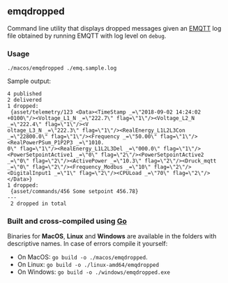 ## emqdropped

Command line utility that displays dropped messages given an [EMQTT](http://emqtt.io/) log file obtained by running EMQTT with log level on `debug`.

### Usage

`./macos/emqdropped ./emq.sample.log`

Sample output:

```
4 published
2 delivered
1 dropped:
 {asset/telemetry/123 <Data><TimeStamp _=\"2018-09-02 14:24:02 +0100\"/><Voltage_L1_N _=\"222.7\" flag=\"1\"/><Voltage_L2_N _=\"222.4\" flag=\"1\"/><V
oltage_L3_N _=\"222.3\" flag=\"1\"/><RealEnergy_L1L2L3Con _=\"22800.0\" flag=\"1\"/><Frequency _=\"50.00\" flag=\"1\"/><RealPowerPSum_P1P2P3 _=\"1010.
0\" flag=\"1\"/><RealEnergy_L1L2L3Del _=\"000.0\" flag=\"1\"/><PowerSetpointActive1 _=\"0\" flag=\"2\"/><PowerSetpointActive2 _=\"0\" flag=\"2\"/><ActivePower _=\"10.3\" flag=\"2\"/><Druck_mqtt _=\"0\" flag=\"2\"/><Frequency_Modbus _=\"10\" flag=\"2\"/><DigitalInput1 _=\"1\" flag=\"2\"/><CPULoad _=\"70\" flag=\"2\"/></Data>}
1 dropped:
 {asset/commands/456 Some setpoint 456.78}
---
 2 dropped in total
 ```

### Built and cross-compiled using [Go](https://golang.org/)

Binaries for **MacOS**, **Linux** and **Windows** are available in the folders with descriptive names.
In case of errors compile it yourself:
- On MacOS: `go build -o ./macos/emqdropped`.
- On Linux: `go build -o ./linux-amd64/emqdropped`
- On Windows: `go build -o ./windows/emqdropped.exe`
